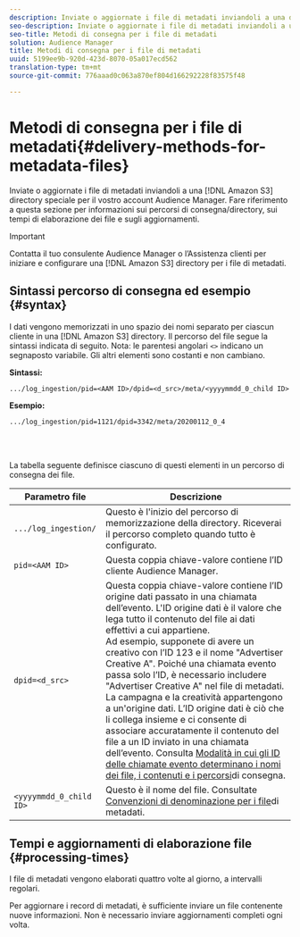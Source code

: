 ```yaml
---
description: Inviate o aggiornate i file di metadati inviandoli a una directory Amazon S3 speciale per il vostro account Audience Manager. Fare riferimento a questa sezione per informazioni sui percorsi di consegna/directory, sui tempi di elaborazione dei file e sugli aggiornamenti.
seo-description: Inviate o aggiornate i file di metadati inviandoli a una directory Amazon S3 speciale per il vostro account Audience Manager. Fare riferimento a questa sezione per informazioni sui percorsi di consegna/directory, sui tempi di elaborazione dei file e sugli aggiornamenti.
seo-title: Metodi di consegna per i file di metadati
solution: Audience Manager
title: Metodi di consegna per i file di metadati
uuid: 5199ee9b-920d-423d-8070-05a017ecd562
translation-type: tm+mt
source-git-commit: 776aaad0c063a870ef804d166292228f83575f48

---
```



# Metodi di consegna per i file di metadati{#delivery-methods-for-metadata-files}

Inviate o aggiornate i file di metadati inviandoli a una [!DNL Amazon S3] directory speciale per il vostro account Audience Manager. Fare riferimento a questa sezione per informazioni sui percorsi di consegna/directory, sui tempi di elaborazione dei file e sugli aggiornamenti.

>[!IMPORTANT]
>
> Contatta il tuo consulente Audience Manager o l’Assistenza clienti per iniziare e configurare una [!DNL Amazon S3] directory per i file di metadati.

## Sintassi percorso di consegna ed esempio {#syntax}

I dati vengono memorizzati in uno spazio dei nomi separato per ciascun cliente in una [!DNL Amazon S3] directory. Il percorso del file segue la sintassi indicata di seguito. Nota: le parentesi angolari `<>` indicano un segnaposto variabile. Gli altri elementi sono costanti e non cambiano.

**Sintassi:**

```
.../log_ingestion/pid=<AAM ID>/dpid=<d_src>/meta/<yyyymmdd_0_child ID>
```

**Esempio:**

```
.../log_ingestion/pid=1121/dpid=3342/meta/20200112_0_4
```

<br> 

La tabella seguente definisce ciascuno di questi elementi in un percorso di consegna dei file.


| Parametro file | Descrizione |
---------|----------|
| `.../log_ingestion/` | Questo è l&#39;inizio del percorso di memorizzazione della directory. Riceverai il percorso completo quando tutto è configurato. |
| `pid=<AAM ID>` | Questa coppia chiave-valore contiene l’ID cliente Audience Manager. |
| `dpid=<d_src>` | Questa coppia chiave-valore contiene l’ID origine dati passato in una chiamata dell’evento. L&#39;ID origine dati è il valore che lega tutto il contenuto del file ai dati effettivi a cui appartiene. </br> Ad esempio, supponete di avere un creativo con l’ID 123 e il nome &quot;Advertiser Creative A&quot;. Poiché una chiamata evento passa solo l’ID, è necessario includere &quot;Advertiser Creative A&quot; nel file di metadati. La campagna e la creatività appartengono a un&#39;origine dati. L’ID origine dati è ciò che li collega insieme e ci consente di associare accuratamente il contenuto del file a un ID inviato in una chiamata dell’evento. Consulta [Modalità in cui gli ID delle chiamate evento determinano i nomi dei file, i contenuti e i percorsi](/help/using/reporting/audience-optimization-reports/metadata-files-intro/metadata-file-overview.md#how-ids-shape-filenames)di consegna. |
| `<yyyymmdd_0_child ID>` | Questo è il nome del file. Consultate [Convenzioni di denominazione per i file](/help/using/reporting/audience-optimization-reports/metadata-files-intro/metadata-file-names.md)di metadati. |

## Tempi e aggiornamenti di elaborazione file {#processing-times}

I file di metadati vengono elaborati quattro volte al giorno, a intervalli regolari.

Per aggiornare i record di metadati, è sufficiente inviare un file contenente nuove informazioni. Non è necessario inviare aggiornamenti completi ogni volta.
